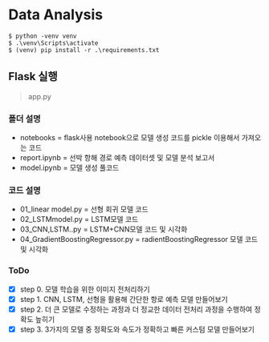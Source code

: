 # Data Analysis

```shell
$ python -venv venv
$ .\venv\Scripts\activate
$ (venv) pip install -r .\requirements.txt
```

## Flask 실행
> app.py


### 폴더 설명
- notebooks = flask사용 notebook으로 모델 생성 코드를 pickle 이용해서 가져오는 코드 
- report.ipynb = 선박 항해 경로 예측 데이터셋 및 모델 분석 보고서
- model.ipynb = 모델 생성 풀코드

### 코드 설명
- 01_linear model.py = 선형 회귀 모델 코드
- 02_LSTMmodel.py = LSTM모델 코드
- 03_CNN,LSTM..py = LSTM+CNN모델 코드 및 시각화 
- 04_GradientBoostingRegressor.py = radientBoostingRegressor 모델  코드 및 시각화

### ToDo

- [x] step 0. 모델 학습을 위한 이미지 전처리하기
- [x] step 1. CNN, LSTM, 선형을 활용해 간단한 항로 예측 모델 만들어보기
- [x] step 2. 더 큰 모델로 수정하는 과정과 더 정교한 데이터 전처리 과정을 수행하여 정확도 높히기
- [x] step 3. 3가지의 모델 중 정확도와 속도가 정확하고 빠른 커스텀 모델 만들어보기
